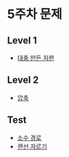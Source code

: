 # 5주차 문제

## Level 1

- [대충 만든 자판](https://school.programmers.co.kr/learn/courses/30/lessons/160586)

## Level 2

- [압축](https://school.programmers.co.kr/learn/courses/30/lessons/17684)

## Test

- [소수 경로](https://www.acmicpc.net/problem/1963)
- [랜선 자르기](https://www.acmicpc.net/problem/1654)
